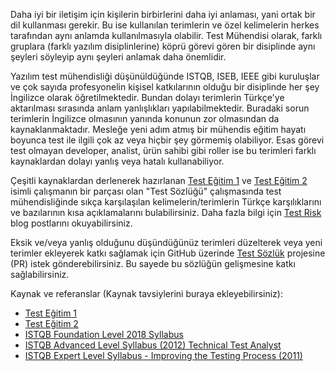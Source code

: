 Daha iyi bir iletişim için kişilerin birbirlerini daha iyi anlaması, yani ortak bir dil kullanması gerekir. Bu ise kullanılan terimlerin ve özel kelimelerin herkes tarafından aynı anlamda kullanılmasıyla olabilir. Test Mühendisi olarak, farklı gruplara (farklı yazılım disiplinlerine) köprü görevi gören bir disiplinde aynı şeyleri söyleyip aynı şeyleri anlamak daha önemlidir. 

Yazılım test mühendisliği düşünüldüğünde ISTQB, ISEB, IEEE gibi kuruluşlar ve çok sayıda profesyonelin kişisel katkılarının olduğu bir disiplinde her şey İngilizce olarak öğretilmektedir. Bundan dolayı terimlerin Türkçe'ye aktarılması sırasında anlam yanlışlıkları yapılabilmektedir. Buradaki sorun terimlerin İngilizce olmasının yanında konunun zor olmasından da kaynaklanmaktadır. Mesleğe yeni adım atmış bir mühendis eğitim hayatı boyunca test ile ilgili çok az veya hiçbir şey görmemiş olabiliyor. Esas görevi test olmayan developer, analist, ürün sahibi gibi roller ise bu terimleri farklı kaynaklardan dolayı yanlış veya hatalı kullanabiliyor. 

Çeşitli kaynaklardan derlenerek hazırlanan [Test Eğitim 1](https://www.slideshare.net/MesutGne/test-mhendisliine-giri-eitimi-blm-1) ve [Test Eğitim 2](https://www.slideshare.net/MesutGne/test-mhendisliine-giri-eitimi-blm-2) isimli çalışmanın bir parçası olan "Test Sözlüğü" çalışmasında test mühendisliğinde sıkça karşılaşılan kelimelerin/terimlerin Türkçe karşılıklarını ve bazılarının kısa açıklamalarını bulabilirsiniz. Daha fazla bilgi için [Test Risk](http://www.testrisk.com) blog postlarını okuyabilirsiniz.

Eksik ve/veya yanlış olduğunu düşündüğünüz terimleri düzelterek veya yeni terimler ekleyerek katkı sağlamak için GitHub üzerinde [Test Sözlük](https://github.com/gunesmes/testsozluk) projesine (PR) istek gönderebilirsiniz. Bu sayede bu sözlüğün gelişmesine katkı sağlabilirsiniz.

Kaynak ve referanslar (Kaynak tavsiylerini buraya ekleyebilirsiniz):
 * [Test Eğitim 1](https://www.slideshare.net/MesutGne/test-mhendisliine-giri-eitimi-blm-1)
 * [Test Eğitim 2](https://www.slideshare.net/MesutGne/test-mhendisliine-giri-eitimi-blm-2)
 * [ISTQB Foundation Level 2018 Syllabus](https://www.istqb.org/downloads/send/51-ctfl2018/208-ctfl-2018-syllabus.html)
 * [ISTQB Advanced Level Syllabus (2012) Technical Test Analyst](https://www.istqb.org/downloads/send/10-advanced-level-syllabus-2012/55-advanced-level-syllabus-2012-technical-test-analyst.html)
 * [ISTQB Expert Level Syllabus - Improving the Testing Process (2011)](https://www.istqb.org/downloads/send/12-expert-level-documents/75-expert-level-syllabus-improving-the-testing-process-2011.html)
